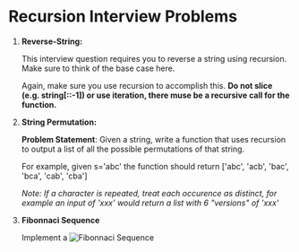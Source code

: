 # Recursion Interview Problems

1. **Reverse-String:**

    This interview question requires you to reverse a string using recursion. Make sure to think of the base case here.

    Again, make sure you use recursion to accomplish this. **Do not slice (e.g. string[::-1]) or use iteration, there muse be a recursive call for the function.**

2. **String Permutation:**

   **Problem Statement**: Given a string, write a function that uses recursion to output a list of all the possible permutations of that string.

   For example, given s='abc' the function should return ['abc', 'acb', 'bac', 'bca', 'cab', 'cba']

   *Note: If a character is repeated, treat each occurence as distinct, for example an input of 'xxx' would return a list with 6 "versions" of 'xxx'*

3. **Fibonnaci Sequence**
   
   Implement a ![Fibonnaci Sequence](https://en.wikipedia.org/wiki/Fibonacci_number)
   